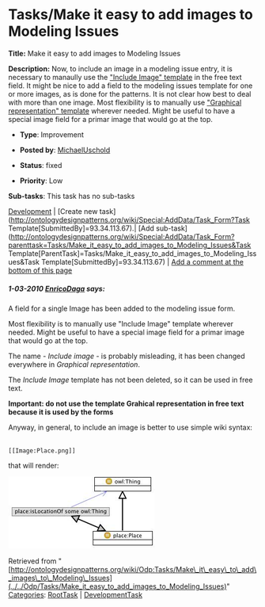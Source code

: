 #  Tasks/Make it easy to add images to Modeling Issues


__Title:__ Make it easy to add images to Modeling Issues


__Description:__ Now, to include an image in a modeling issue entry, it is necessary to manaully use the  ["Include Image" template](../../Template/Include_Image "Template:Include Image") in the free text field. It might be nice to add a field to the modeling issues template for one or more images, as is done for the patterns. It is not clear how best to deal with more than one image. Most flexibility is to manually use  ["Graphical representation" template](../../Template/Include_Image "Template:Include Image") wherever needed. Might be useful to have a special image field for a primar image that would go at the top. 


  





* __Type__: Improvement
* __Posted by__: [MichaelUschold](../../User/MichaelUschold "User:MichaelUschold")
* __Status__: fixed


* __Priority__: Low




__Sub-tasks__:
This task has no sub-tasks




[Development](../../Odp/Development "Odp:Development") | [Create new task](http://ontologydesignpatterns.org/wiki/Special:AddData/Task_Form?Task Template[SubmittedBy]=93.34.113.67).| [Add sub-task](http://ontologydesignpatterns.org/wiki/Special:AddData/Task_Form?parenttask=Tasks/Make_it_easy_to_add_images_to_Modeling_Issues&Task Template[ParentTask]=Tasks/Make_it_easy_to_add_images_to_Modeling_Issues&Task Template[SubmittedBy]=93.34.113.67) | [Add a comment at the bottom of this page](../index.php@title=Odp%253AAdd_comment&target=Odp%253ATasks%252F../../Odp/Tasks/Make_it_easy_to_add_images_to_Modeling_Issues#New_comment "http://ontologydesignpatterns.org/wiki/index.php?title=Odp:Add_comment&target=Odp:Tasks/Make_it_easy_to_add_images_to_Modeling_Issues#New_comment")
#####  1-03-2010 [EnricoDaga](../../User/EnricoDaga "User:EnricoDaga") says:


A field for a single Image has been added to the modeling issue form.


Most flexibility is to manually use "Include Image" template wherever needed. Might be useful to have a special image field for a primar image that would go at the top.


The name - _Include image_ - is probably misleading, it has been changed everywhere in _Graphical representation_.


The _Include Image_ template has not been deleted, so it can be used in free text.


__Important: do not use the template Grahical representation in free text because it is used by the forms__


Anyway, in general, to include an image is better to use simple wiki syntax:




```

[[Image:Place.png]]

```

that will render:


[![Image:Place.png](../../images/f/f7/Place.png)](../../Image/Place.png "Image:Place.png")





Retrieved from "[http://ontologydesignpatterns.org/wiki/Odp:Tasks/Make\_it\_easy\_to\_add\_images\_to\_Modeling\_Issues](../../Odp/Tasks/Make_it_easy_to_add_images_to_Modeling_Issues)"
 [Categories](http://ontologydesignpatterns.org/wiki/Special:Categories "Special:Categories"): [RootTask](../../Category/RootTask "Category:RootTask") | [DevelopmentTask](../../Category/DevelopmentTask "Category:DevelopmentTask")